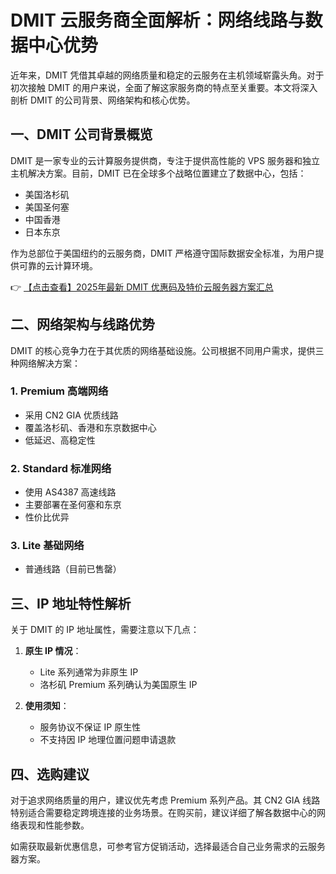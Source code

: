 # DMIT 云服务商全面解析：网络线路与数据中心优势

近年来，DMIT 凭借其卓越的网络质量和稳定的云服务在主机领域崭露头角。对于初次接触 DMIT 的用户来说，全面了解这家服务商的特点至关重要。本文将深入剖析 DMIT 的公司背景、网络架构和核心优势。

## 一、DMIT 公司背景概览

DMIT 是一家专业的云计算服务提供商，专注于提供高性能的 VPS 服务器和独立主机解决方案。目前，DMIT 已在全球多个战略位置建立了数据中心，包括：

- 美国洛杉矶
- 美国圣何塞
- 中国香港
- 日本东京

作为总部位于美国纽约的云服务商，DMIT 严格遵守国际数据安全标准，为用户提供可靠的云计算环境。

👉 [【点击查看】2025年最新 DMIT 优惠码及特价云服务器方案汇总](https://bit.ly/dmit_coupon)

## 二、网络架构与线路优势

DMIT 的核心竞争力在于其优质的网络基础设施。公司根据不同用户需求，提供三种网络解决方案：

### 1. Premium 高端网络
- 采用 CN2 GIA 优质线路
- 覆盖洛杉矶、香港和东京数据中心
- 低延迟、高稳定性

### 2. Standard 标准网络
- 使用 AS4387 高速线路
- 主要部署在圣何塞和东京
- 性价比优异

### 3. Lite 基础网络
- 普通线路（目前已售罄）

## 三、IP 地址特性解析

关于 DMIT 的 IP 地址属性，需要注意以下几点：

1. **原生 IP 情况**：
   - Lite 系列通常为非原生 IP
   - 洛杉矶 Premium 系列确认为美国原生 IP

2. **使用须知**：
   - 服务协议不保证 IP 原生性
   - 不支持因 IP 地理位置问题申请退款

## 四、选购建议

对于追求网络质量的用户，建议优先考虑 Premium 系列产品。其 CN2 GIA 线路特别适合需要稳定跨境连接的业务场景。在购买前，建议详细了解各数据中心的网络表现和性能参数。

如需获取最新优惠信息，可参考官方促销活动，选择最适合自己业务需求的云服务器方案。